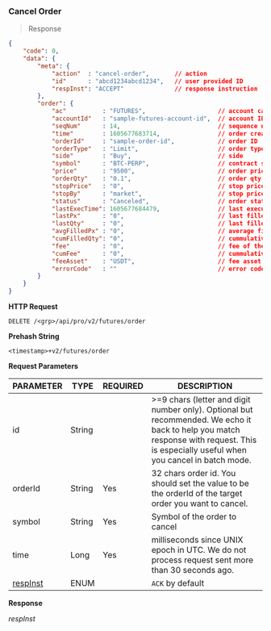 ### Cancel Order 

> Response

```json
{
    "code": 0,
    "data": {
        "meta": {
            "action"  : "cancel-order",       // action
            "id"      : "abcd1234abcd1234",   // user provided ID
            "respInst": "ACCEPT"              // response instruction
        },
        "order": {
            "ac"          : "FUTURES",                    // account category
            "accountId"   : "sample-futures-account-id",  // account ID
            "seqNum"      : 14,                           // sequence number
            "time"        : 1605677683714,                // order creation time (UTC time in milliseconds)
            "orderId"     : "sample-order-id",            // order ID
            "orderType"   : "Limit",                      // order type
            "side"        : "Buy",                        // side
            "symbol"      : "BTC-PERP",                   // contract symbol
            "price"       : "9500",                       // order price 
            "orderQty"    : "0.1",                        // order qty
            "stopPrice"   : "0",                          // stop price
            "stopBy"      : "market",                     // stop price trigger 
            "status"      : "Canceled",                   // order status
            "lastExecTime": 1605677684479,                // last execution time (UTC time in milliseconds)
            "lastPx"      : "0",                          // last filled price
            "lastQty"     : "0",                          // last filled quantity
            "avgFilledPx" : "0",                          // average filled price of all fills 
            "cumFilledQty": "0",                          // cummulative filled quantity
            "fee"         : "0",                          // fee of the last fill
            "cumFee"      : "0",                          // cummulative fee
            "feeAsset"    : "USDT",                       // fee asset
            "errorCode"   : ""                            // error code
        }
    }
}
```

**HTTP Request**

`DELETE /<grp>/api/pro/v2/futures/order`

**Prehash String**

`<timestamp>+v2/futures/order`

**Request Parameters**

PARAMETER                           | TYPE   | REQUIRED | DESCRIPTION
----------------------------------- |--------| -------- | ------------------------------------------------------ 
id                                  | String |          | >=9 chars (letter and digit number only). Optional but recommended. We echo it back to help you match response with request. This is especially useful when you cancel in batch mode.
orderId                             | String |   Yes    | 32 chars order id. You should set the value to be the orderId of the target order you want to cancel.
symbol                              | String |   Yes    | Symbol of the order to cancel
time                                | Long   |   Yes    | milliseconds since UNIX epoch in UTC. We do not process request sent more than 30 seconds ago.
[respInst](#response-type-respinst) | ENUM   |          | `ACK` by default

**Response**



*respInst*

